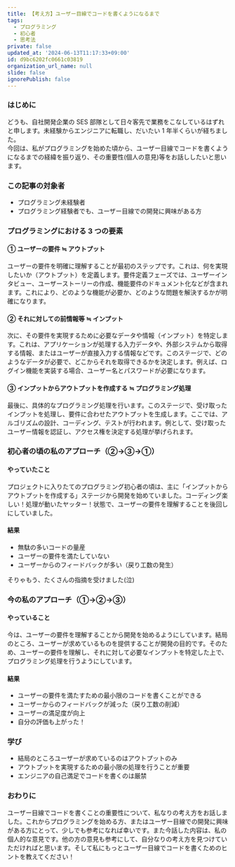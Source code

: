 ```yaml
---
title: 【考え方】ユーザー目線でコードを書くようになるまで
tags:
  - プログラミング
  - 初心者
  - 思考法
private: false
updated_at: '2024-06-13T11:17:33+09:00'
id: d9bc6202fc0661c03819
organization_url_name: null
slide: false
ignorePublish: false
--- 
```


### はじめに

どうも、自社開発企業の SES 部隊として日々客先で業務をこなしているはずれと申します。未経験からエンジニアに転職し、だいたい 1 年半くらいが経ちました。  
今回は、私がプログラミングを始めた頃から、ユーザー目線でコードを書くようになるまでの経緯を振り返り、その重要性(個人の意見)等をお話ししたいと思います。

### この記事の対象者

- プログラミング未経験者
- プログラミング経験者でも、ユーザー目線での開発に興味がある方

### プログラミングにおける 3 つの要素

#### ① ユーザーの要件 ≒ アウトプット

ユーザーの要件を明確に理解することが最初のステップです。これは、何を実現したいか（アウトプット）を定義します。要件定義フェーズでは、ユーザーインタビュー、ユーザーストーリーの作成、機能要件のドキュメント化などが含まれます。これにより、どのような機能が必要か、どのような問題を解決するかが明確になります。

#### ② それに対しての前情報等 ≒ インプット

次に、その要件を実現するために必要なデータや情報（インプット）を特定します。これは、アプリケーションが処理する入力データや、外部システムから取得する情報、またはユーザーが直接入力する情報などです。このステージで、どのようなデータが必要で、どこからそれを取得できるかを決定します。例えば、ログイン機能を実装する場合、ユーザー名とパスワードが必要になります。

#### ③ インプットからアウトプットを作成する ≒ プログラミング処理

最後に、具体的なプログラミング処理を行います。このステージで、受け取ったインプットを処理し、要件に合わせたアウトプットを生成します。ここでは、アルゴリズムの設計、コーディング、テストが行われます。例として、受け取ったユーザー情報を認証し、アクセス権を決定する処理が挙げられます。

### 初心者の頃の私のアプローチ（②→③→①）

#### やっていたこと

プロジェクトに入りたてのプログラミング初心者の頃は、主に「インプットからアウトプットを作成する」ステージから開発を始めていました。コーディング楽しい！処理が動いたヤッター！状態で、ユーザーの要件を理解することを後回しにしていました。

#### 結果

- 無駄の多いコードの量産
- ユーザーの要件を満たしていない
- ユーザーからのフィードバックが多い（戻り工数の発生）

そりゃもう、たくさんの指摘を受けました(泣)

### 今の私のアプローチ（①→②→③）

#### やっていること

今は、ユーザーの要件を理解することから開発を始めるようにしています。結局のところ、ユーザーが求めているものを提供することが開発の目的です。そのため、ユーザーの要件を理解し、それに対して必要なインプットを特定した上で、プログラミング処理を行うようにしています。

#### 結果

- ユーザーの要件を満たすための最小限のコードを書くことができる
- ユーザーからのフィードバックが減った（戻り工数の削減）
- ユーザーの満足度が向上
- 自分の評価も上がった！

### 学び

- 結局のところユーザーが求めているのはアウトプットのみ
- アウトプットを実現するための最小限の処理を行うことが重要
- エンジニアの自己満足でコードを書くのは厳禁

### おわりに

ユーザー目線でコードを書くことの重要性について、私なりの考え方をお話しました。これからプログラミングを始める方、またはユーザー目線での開発に興味がある方にとって、少しでも参考になれば幸いです。また今話した内容は、私の個人的な意見です。他の方の意見も参考にして、自分なりの考え方を見つけていただければと思います。そして私にもっとユーザー目線でコードを書くためのヒントを教えてください！

